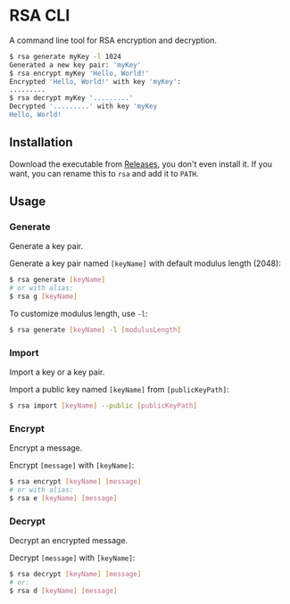 # RSA CLI

A command line tool for RSA encryption and decryption.

```sh
$ rsa generate myKey -l 1024
Generated a new key pair: 'myKey'
$ rsa encrypt myKey 'Hello, World!'
Encrypted 'Hello, World!' with key 'myKey':
.........
$ rsa decrypt myKey '.........'
Decrypted '.........' with key 'myKey
Hello, World!
```

## Installation

Download the executable from [Releases](https://github.com/MrWillCom/rsa-cli/releases), you don't even install it. If you want, you can rename this to `rsa` and add it to `PATH`.

## Usage

### Generate

Generate a key pair.

Generate a key pair named `[keyName]` with default modulus length (2048):

```sh
$ rsa generate [keyName]
# or with alias:
$ rsa g [keyName]
```

To customize modulus length, use `-l`:

```sh
$ rsa generate [keyName] -l [modulusLength]
```

### Import

Import a key or a key pair.

Import a public key named `[keyName]` from `[publicKeyPath]`:

```sh
$ rsa import [keyName] --public [publicKeyPath]
```

### Encrypt

Encrypt a message.

Encrypt `[message]` with `[keyName]`:

```sh
$ rsa encrypt [keyName] [message]
# or with alias:
$ rsa e [keyName] [message]
```

### Decrypt

Decrypt an encrypted message.

Decrypt `[message]` with `[keyName]`:

```sh
$ rsa decrypt [keyName] [message]
# or:
$ rsa d [keyName] [message]
```
